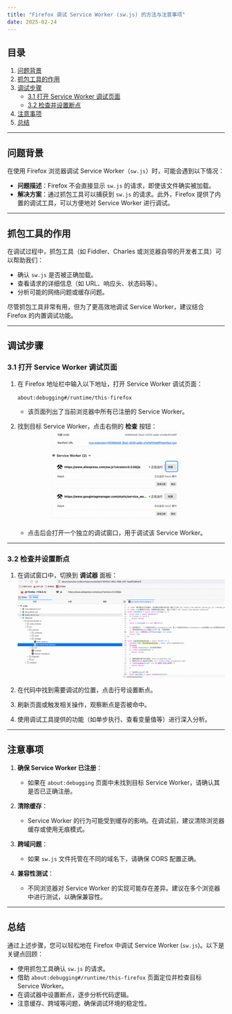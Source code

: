 ```yaml
---
title: "Firefox 调试 Service Worker (sw.js) 的方法与注意事项"
date: 2025-02-24
---
```


## 目录

1. [问题背景](#问题背景)
2. [抓包工具的作用](#抓包工具的作用)
3. [调试步骤](#调试步骤)
   - [3.1 打开 Service Worker 调试页面](#31-打开-service-worker-调试页面)
   - [3.2 检查并设置断点](#32-检查并设置断点)
4. [注意事项](#注意事项)
5. [总结](#总结)

---

## 问题背景

在使用 Firefox 浏览器调试 Service Worker（`sw.js`）时，可能会遇到以下情况：

- **问题描述**：Firefox 不会直接显示 `sw.js` 的请求，即使该文件确实被加载。
- **解决方案**：通过抓包工具可以捕获到 `sw.js` 的请求。此外，Firefox 提供了内置的调试工具，可以方便地对 Service Worker 进行调试。

---

## 抓包工具的作用

在调试过程中，抓包工具（如 Fiddler、Charles 或浏览器自带的开发者工具）可以帮助我们：

- 确认 `sw.js` 是否被正确加载。
- 查看请求的详细信息（如 URL、响应头、状态码等）。
- 分析可能的网络问题或缓存问题。

尽管抓包工具非常有用，但为了更高效地调试 Service Worker，建议结合 Firefox 的内置调试功能。

---

## 调试步骤

### 3.1 打开 Service Worker 调试页面

1. 在 Firefox 地址栏中输入以下地址，打开 Service Worker 调试页面：
   ```
   about:debugging#/runtime/this-firefox
   ```
   - 该页面列出了当前浏览器中所有已注册的 Service Worker。

2. 找到目标 Service Worker，点击右侧的 **检查** 按钮：
   ![debug](image.png)

   - 点击后会打开一个独立的调试窗口，用于调试该 Service Worker。

---

### 3.2 检查并设置断点

1. 在调试窗口中，切换到 **调试器** 面板：
   ![alt text](image2.png)

2. 在代码中找到需要调试的位置，点击行号设置断点。

3. 刷新页面或触发相关操作，观察断点是否被命中。

4. 使用调试工具提供的功能（如单步执行、查看变量值等）进行深入分析。

---

## 注意事项

1. **确保 Service Worker 已注册**：
   - 如果在 `about:debugging` 页面中未找到目标 Service Worker，请确认其是否已正确注册。

2. **清除缓存**：
   - Service Worker 的行为可能受到缓存的影响。在调试前，建议清除浏览器缓存或使用无痕模式。

3. **跨域问题**：
   - 如果 `sw.js` 文件托管在不同的域名下，请确保 CORS 配置正确。

4. **兼容性测试**：
   - 不同浏览器对 Service Worker 的实现可能存在差异。建议在多个浏览器中进行测试，以确保兼容性。

---

## 总结

通过上述步骤，您可以轻松地在 Firefox 中调试 Service Worker (`sw.js`)。以下是关键点回顾：

- 使用抓包工具确认 `sw.js` 的请求。
- 借助 `about:debugging#/runtime/this-firefox` 页面定位并检查目标 Service Worker。
- 在调试器中设置断点，逐步分析代码逻辑。
- 注意缓存、跨域等问题，确保调试环境的稳定性。